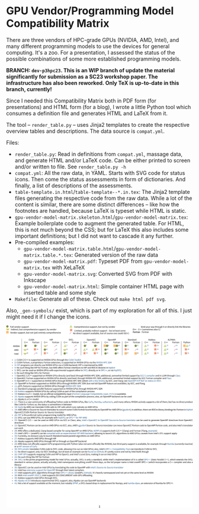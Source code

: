 # GPU Vendor/Programming Model Compatibility Matrix

There are three vendors of HPC-grade GPUs (NVIDIA, AMD, Intel), and many different programming models to use the devices for general computing. It's a zoo. For a presentation, I assessed the status of the possible combinations of some more established programming models.

**BRANCH: `dev-p3hpc23`. This is an WIP branch of update the material significantly for submission as a SC23 workshop paper. The infrastructure has also been reworked. Only TeX is up-to-date in this branch, currently!**

Since I needed this Compatibility Matrix both in PDF form (for presentations) and HTML form (for a blog), I wrote a little Python tool which consumes a definition file and generates HTML and LaTeX from it.

The tool – `render_table.py` – uses Jinja2 templates to create the respective overview tables and descriptions. The data source is `compat.yml`.

Files:

* `render_table.py`: Read in definitions from `compat.yml`, massage data, and generate HTML and/or LaTeX code. Can be either printed to screen and/or written to file. See `render_table.py -h`
* `compat.yml`: All the raw data, in YAML. Starts with SVG code for status icons. Then come the status assessments in form of dictionaries. And finally, a list of descriptions of the assessments.
* `table-template.in.html`/`table-template--*.in.tex`: The Jinja2 template files generating the respective code from the raw data. While a lot of the content is similar, there are some distinct differences – like how the footnotes are handled, because LaTeX is typeset while HTML is static.
* `gpu-vendor-model-matrix.skeleton.html`/`gpu-vendor-model-matrix.tex`: Example boilerplate code to augment the generated table. For HTML, this is not much beyond the CSS; but for LaTeX this also includes some important definitions; but I did not want to cascade it any further.
* Pre-compiled examples:
	- `gpu-vendor-model-matrix.table.html`/`gpu-vendor-model-matrix.table.*.tex`: Generated version of the raw data
	- `gpu-vendor-model-matrix.pdf`: Typeset PDF from `gpu-vendor-model-matrix.tex` with XeLaTeX
	- `gpu-vendor-model-matrix.svg`: Converted SVG from PDF with Inkscape
	- `gpu-vendor-model-matrix.html`: Simple container HTML page with inserted table and some style
* `Makefile`: Generate all of these. Check out `make html pdf svg`.

Also, `_gen-symbols/` exist, which is part of my exploration for all of this. I just might need it if I change the icons.

<img src="gpu-vendor-model-matrix.svg" />